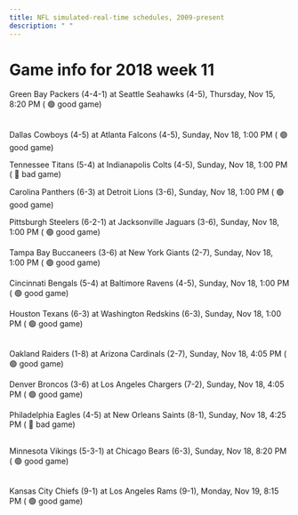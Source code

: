 ```yaml
---
title: NFL simulated-real-time schedules, 2009-present
description: " "
---
```


# Game info for 2018 week 11

Green Bay Packers (4-4-1) at Seattle Seahawks (4-5), Thursday, Nov 15, 8:20 PM (	:green_circle: good game)

<br/>Dallas Cowboys (4-5) at Atlanta Falcons (4-5), Sunday, Nov 18, 1:00 PM (	:green_circle: good game)

Tennessee Titans (5-4) at Indianapolis Colts (4-5), Sunday, Nov 18, 1:00 PM (	:red_circle: bad game)

Carolina Panthers (6-3) at Detroit Lions (3-6), Sunday, Nov 18, 1:00 PM (	:green_circle: good game)

Pittsburgh Steelers (6-2-1) at Jacksonville Jaguars (3-6), Sunday, Nov 18, 1:00 PM (	:green_circle: good game)

Tampa Bay Buccaneers (3-6) at New York Giants (2-7), Sunday, Nov 18, 1:00 PM (	:green_circle: good game)

Cincinnati Bengals (5-4) at Baltimore Ravens (4-5), Sunday, Nov 18, 1:00 PM (	:green_circle: good game)

Houston Texans (6-3) at Washington Redskins (6-3), Sunday, Nov 18, 1:00 PM (	:green_circle: good game)

<br/>Oakland Raiders (1-8) at Arizona Cardinals (2-7), Sunday, Nov 18, 4:05 PM (	:green_circle: good game)

Denver Broncos (3-6) at Los Angeles Chargers (7-2), Sunday, Nov 18, 4:05 PM (	:green_circle: good game)

Philadelphia Eagles (4-5) at New Orleans Saints (8-1), Sunday, Nov 18, 4:25 PM (	:red_circle: bad game)

<br/>Minnesota Vikings (5-3-1) at Chicago Bears (6-3), Sunday, Nov 18, 8:20 PM (	:green_circle: good game)

<br/>Kansas City Chiefs (9-1) at Los Angeles Rams (9-1), Monday, Nov 19, 8:15 PM (	:green_circle: good game)

